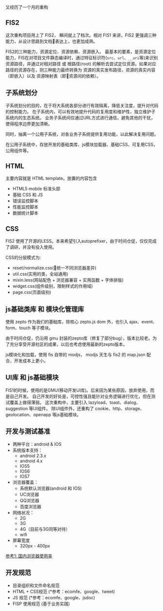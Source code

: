 又经历了一个月的重构

## FIS2

这次重构项目用上了 FIS2， 瞬间就上了档次。相对 FIS1 来讲，FIS2 更强调三种能力，从设计思路到文档表达上，也更加成熟。

FIS2的三种能力，资源定位、资源依赖、资源嵌入。
最基本的要素，是资源定位能力，FIS在对项目文件静态编译时，通过特征标识符(`src`、`url`、`__uri`等)来识别资源路径，并通过对相对路径 或 根路径(root) 的解析去尝试定位资源。如果对应路径的资源存在，则三种能力最终转换为 资源的真实发布路径，资源的真实内容（即嵌入）以及 资源映射表（即资源间的依赖）。

## 子系统划分

子系统划分的目的，在于将大系统各部分进行有效隔离，降低关注度，提升对代码的控制能力。
在子系统内，可以有效地提升代码的复用度和维护性，独立维护子系统内的生态系统。
业务子系统间仅通过URL方式进行通信，避免其他的干扰，使得程序边界更加清晰。

同时，抽离一个公用子系统，对各业务子系统提供复用功能，以此解决复用问题。

在公用子系统中，存放开发的基础类库、js模块加载器、基础CSS、可复用CSS，公用组件等。

## HTML

主要内容就是 HTML template。放置的内容包含

* HTML5 mobile 标准头部
* 基础 CSS 和 JS
* 错误监控脚本
* 性能监控脚本
* 数据统计脚本

## CSS

FIS2 使用了开源的LESS。本来希望引入autoprefixer，由于时间仓促，仅仅完成了调研，并没有投入使用。

CSS的分层模式为:

* reset/normalize.css(统一不同浏览器差异)
* util.css(实用的类，全站通用)
* mixin.less(网站配色 + 浏览器兼容 + 实用函数 + 字体排版)
* widget.css(组件级别，限制样式的作用域)
* page.css(页面级别)

## js基础类库 和 模块化管理库

使用 zepto 作为我们的基础库，除核心 zepto.js dom 外，也引入 ajax、event、form、touch 等子模块。

由于时间仓促，仍沿用 gmu 封装的zepto库（修复了部分bug），版本比较老。为了充分享受开源社区的成果，以后也考虑使用最新的zepto版本。

js模块化和加载，使用 fis 自带的 modjs， modjs 天生与 fis2 的 map.json 配合，开发成本上更小。

## UI库 和 js基础模块

FIS1的时候，使用的是GMU(移动开发UI库)。后来因为某些原因，放弃使用，而是自己开发。
自己开发的好处是，可控性强且能针对业务逻辑进行优化，但在测试覆盖上做得薄弱。
这次重构中，主要引入 lazyload、toast、dialog、suggestion 等UI组件。
除UI组件外，还重构了 cookie、http、storage、geolocation、openapp 等js基础模块。

## 开发与测试基准

- 两种平台：android & IOS
- 系统版本支持：
    - android 2.3.x
    - android 4.x
    - IOS5
    - IOS6
    - IOS7
- 浏览器覆盖：
    - 系统默认浏览器(android 和 IOS)
    - UC浏览器
    - QQ浏览器
    - 百度浏览器
- 网络状况：
    - 2G
    - 3G
    - 4G（目前与3G同等对待）
    - wifi
- 屏幕宽度
    - 320px - 400px

[参考1:  国内浏览器使用率](http://www.cnnic.net.cn/hlwfzyj/hlwxzbg/ydhlwbg/201310/P020131016356661940876.pdf)

## 开发规范

- 目录组织和文件命名规范
- HTML + CSS规范   (*参考：ecomfe、google、tweet)
- JS 规范          (*参考：ecomfe、google、jsdoc)
- FISP 使用规范    (基于业务实践)